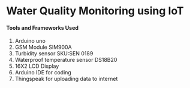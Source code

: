 # Water Quality Monitoring using IoT

#### Tools and Frameworks Used
1. Arduino uno 
2. GSM Module SIM900A 
3. Turbidity sensor SKU:SEN 0189
4. Waterproof temperature sensor DS18B20
5. 16X2 LCD Display
6. Arduino IDE for coding  
7. Thingspeak for uploading data to internet
